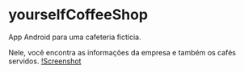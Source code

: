 # yourselfCoffeeShop
App Android para uma cafeteria fictícia.

Nele, você encontra as informações da empresa e também os cafés servidos. 
[!Screenshot](https://github.com/aliniribeiroo/yourselfCoffeeShop/blob/master/app/src/main/res/drawable/compnymenu.png)
